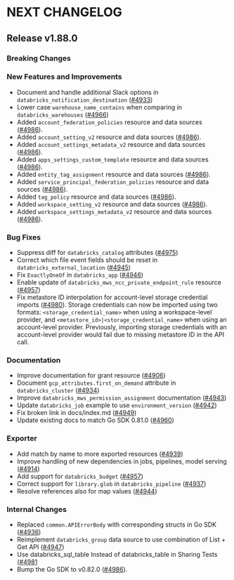 # NEXT CHANGELOG

## Release v1.88.0

### Breaking Changes

### New Features and Improvements

* Document and handle additional Slack options in `databricks_notification_destination` ([#4933](https://github.com/databricks/terraform-provider-databricks/pull/4933))
* Lower case `warehouse_name_contains` when comparing in `databricks_warehouses` ([#4966](https://github.com/databricks/terraform-provider-databricks/pull/4966))
* Added `account_federation_policies` resource and data sources ([#4986](https://github.com/databricks/terraform-provider-databricks/pull/4986)).
* Added `account_setting_v2` resource and data sources ([#4986](https://github.com/databricks/terraform-provider-databricks/pull/4986)).
* Added `account_settings_metadata_v2` resource and data sources ([#4986](https://github.com/databricks/terraform-provider-databricks/pull/4986)).
* Added `apps_settings_custom_template` resource and data sources ([#4986](https://github.com/databricks/terraform-provider-databricks/pull/4986)).
* Added `entity_tag_assignment` resource and data sources ([#4986](https://github.com/databricks/terraform-provider-databricks/pull/4986)).
* Added `service_principal_federation_policies` resource and data sources ([#4986](https://github.com/databricks/terraform-provider-databricks/pull/4986)).
* Added `tag_policy` resource and data sources ([#4986](https://github.com/databricks/terraform-provider-databricks/pull/4986)).
* Added `workspace_setting_v2` resource and data sources ([#4986](https://github.com/databricks/terraform-provider-databricks/pull/4986)).
* Added `workspace_settings_metadata_v2` resource and data sources ([#4986](https://github.com/databricks/terraform-provider-databricks/pull/4986)).

### Bug Fixes

* Suppress diff for `databricks_catalog` attributes ([#4975](https://github.com/databricks/terraform-provider-databricks/pull/4975))
* Correct which file event fields should be reset in `databricks_external_location` ([#4945](https://github.com/databricks/terraform-provider-databricks/pull/4945))
* Fix `ExactlyOneOf` in `databricks_app` ([#4946](https://github.com/databricks/terraform-provider-databricks/pull/4946))
* Enable update of `databricks_mws_ncc_private_endpoint_rule` resource ([#4957](https://github.com/databricks/terraform-provider-databricks/pull/4957))
* Fix metastore ID interpolation for account-level storage credential imports ([#4980](https://github.com/databricks/terraform-provider-databricks/pull/4980)). Storage credentials can now be imported using two formats: `<storage_credential_name>` when using a workspace-level provider, and `<metastore_id>|<storage_credential_name>` when using an account-level provider. Previously, importing storage credentials with an account-level provider would fail due to missing metastore ID in the API call.

### Documentation

* Improve documentation for grant resource ([#4906](https://github.com/databricks/terraform-provider-databricks/pull/4935))
* Document `gcp_attributes.first_on_demand` attribute in `databricks_cluster` ([#4934](https://github.com/databricks/terraform-provider-databricks/pull/4934))
* Improve `databricks_mws_permission_assignment` documentation ([#4943](https://github.com/databricks/terraform-provider-databricks/pull/4943))
* Update `databricks_job` example to use `environment_version` ([#4942](https://github.com/databricks/terraform-provider-databricks/pull/4942))
* Fix broken link in docs/index.md ([#4949](https://github.com/databricks/terraform-provider-databricks/pull/4949))
* Update existing docs to match Go SDK 0.81.0 ([#4960](https://github.com/databricks/terraform-provider-databricks/pull/4960))

### Exporter

* Add match by name to more exported resources ([#4939](https://github.com/databricks/terraform-provider-databricks/pull/4939))
* Improve handling of new dependencies in jobs, pipelines, model serving ([#4914](https://github.com/databricks/terraform-provider-databricks/pull/4914))
* Add support for `databricks_budget` ([#4957](https://github.com/databricks/terraform-provider-databricks/pull/4957))
* Correct support for `library.glob` in `databricks_pipeline` ([#4937](https://github.com/databricks/terraform-provider-databricks/pull/4937))
* Resolve references also for map values ([#4944](https://github.com/databricks/terraform-provider-databricks/pull/4944))

### Internal Changes

* Replaced `common.APIErrorBody` with corresponding structs in Go SDK ([#4936](https://github.com/databricks/terraform-provider-databricks/pull/4936))
* Reimplement `databricks_group` data source to use combination of List + Get API ([#4947](https://github.com/databricks/terraform-provider-databricks/pull/4947))
* Use databricks_sql_table Instead of databricks_table in Sharing Tests ([#4981](https://github.com/databricks/terraform-provider-databricks/pull/4981)
* Bump the Go SDK to v0.82.0 ([#4986](https://github.com/databricks/terraform-provider-databricks/pull/4986)).
